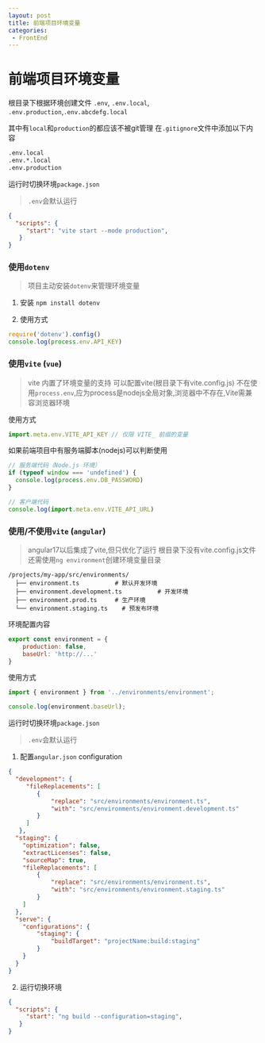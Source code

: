 ```yaml
---
layout: post
title: 前端项目环境变量
categories:
 - FrontEnd
---
```


# 前端项目环境变量

根目录下根据环境创建文件
`.env`, `.env.local`, `.env.production`,`.env.abcdefg.local`

其中有`local`和`production`的都应该不被git管理
在`.gitignore`文件中添加以下内容
```md
.env.local
.env.*.local
.env.production
```

运行时切换环境`package.json`
> `.env`会默认运行
```json
{
  "scripts": {
     "start": "vite start --mode production",
   }
}
```

### 使用`dotenv`
> 项目主动安装`dotenv`来管理环境变量

1. 安装
`npm install dotenv`

2. 使用方式
```js
require('dotenv').config()
console.log(process.env.API_KEY)
```

### 使用`vite` (`vue`)
> vite 内置了环境变量的支持
> 可以配置vite(根目录下有vite.config.js)
> 不在使用`process.env`,应为process是nodejs全局对象,浏览器中不存在,Vite需兼容浏览器环境

使用方式
```js
import.meta.env.VITE_API_KEY // 仅限 VITE_ 前缀的变量
```

如果前端项目中有服务端脚本(nodejs)可以判断使用
```js
// 服务端代码（Node.js 环境）
if (typeof window === 'undefined') {
  console.log(process.env.DB_PASSWORD)
}

// 客户端代码
console.log(import.meta.env.VITE_API_URL)
```


### 使用/不使用`vite` (`angular`)
> angular17以后集成了vite,但只优化了运行
> 根目录下没有vite.config.js文件
> 还需使用`ng environment`创建环境变量目录

```
/projects/my-app/src/environments/
  ├── environment.ts          # 默认开发环境
  ├── environment.development.ts          # 开发环境
  ├── environment.prod.ts     # 生产环境
  └── environment.staging.ts    # 预发布环境
```
环境配置内容
```js
export const environment = {
	production: false,
	baseUrl: 'http://...'
}
```
使用方式
```js
import { environment } from '../environments/environment';

console.log(environment.baseUrl);
```

运行时切换环境`package.json`
> `.env`会默认运行

1. 配置`angular.json` configuration
```json
{
  "development": {
     "fileReplacements": [
     	{
     		"replace": "src/environments/environment.ts",
     		"with": "src/environments/environment.development.ts"
     	}
     ]
   },
  "staging": {
  	"optimization": false,
  	"extractLicenses": false,
  	"sourceMap": true,
  	"fileReplacements": [
    	{
    		"replace": "src/environments/environment.ts",
    		"with": "src/environments/environment.staging.ts"
    	}
    ]
  },
  "serve": {
  	"configurations": {
  		"staging": {
  			"buildTarget": "projectName:build:staging"
  		}
  	}
  }
}
```

2. 运行切换环境
```json
{
  "scripts": {
     "start": "ng build --configuration=staging",
   }
}
```